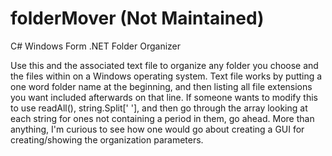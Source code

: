 
# folderMover (Not Maintained)
C# Windows Form .NET Folder Organizer 

Use this and the associated text file to organize any folder you choose and the files within on a Windows operating system.
Text file works by putting a one word folder name at the beginning, and then listing all file extensions you want included
afterwards on that line. If someone wants to modify this to use readAll(), string.Split[' '], and then go through the array
looking at each string for ones not containing a period in them, go ahead. More than anything, I'm curious to see how one
would go about creating a GUI for creating/showing the organization parameters.
